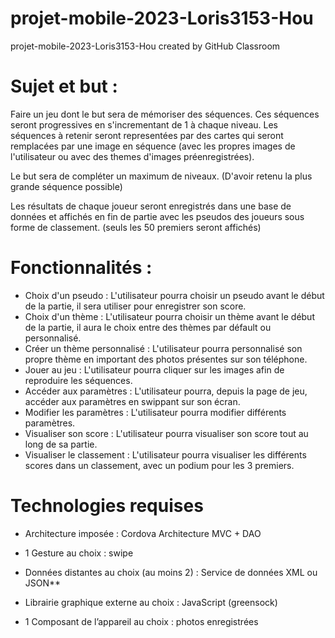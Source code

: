 # projet-mobile-2023-Loris3153-Hou
projet-mobile-2023-Loris3153-Hou created by GitHub Classroom

# Sujet et but : 

Faire un jeu dont le but sera de mémoriser des séquences. Ces séquences seront progressives en s'incrementant de 1 à chaque niveau. 
Les séquences à retenir seront representées par des cartes qui seront remplacées par une image en séquence (avec les propres images de l'utilisateur ou avec des themes d'images préenregistrées).

Le but sera de compléter un maximum de niveaux. (D'avoir retenu la plus grande séquence possible)

Les résultats de chaque joueur seront enregistrés dans une base de données et affichés en fin de partie avec les pseudos des joueurs sous forme de classement. (seuls les 50 premiers seront affichés)

# Fonctionnalités : 

- Choix d'un pseudo : L'utilisateur pourra choisir un pseudo avant le début de la partie, il sera utiliser pour enregistrer son score.
- Choix d'un thème : L'utilisateur pourra choisir un thème avant le début de la partie, il aura le choix entre des thèmes par défault ou personnalisé.
- Créer un thème personnalisé : L'utilisateur pourra personnalisé son propre thème en important des photos présentes sur son téléphone.
- Jouer au jeu : L'utilisateur pourra cliquer sur les images afin de reproduire les séquences.
- Accéder aux paramètres : L'utilisateur pourra, depuis la page de jeu, accéder aux paramètres en swippant sur son écran.
- Modifier les paramètres : L'utilisateur pourra modifier différents paramètres.
- Visualiser son score : L'utilisateur pourra visualiser son score tout au long de sa partie.
- Visualiser le classement : L'utilisateur pourra visualiser les différents scores dans un classement, avec un podium pour les 3 premiers.


# Technologies requises

- Architecture imposée : Cordova
    Architecture MVC + DAO 

- 1 Gesture au choix : 
    swipe

- Données distantes au choix (au moins 2) : 
    Service de données XML ou JSON**

- Librairie graphique externe au choix : 
    JavaScript (greensock) 

- 1 Composant de l’appareil au choix : 
    photos enregistrées

